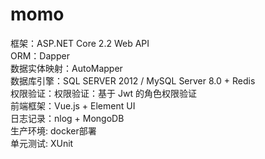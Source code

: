 # momo
框架：ASP.NET Core 2.2 Web API </br>
ORM：Dapper</br>
数据实体映射：AutoMapper</br>
数据库引擎：SQL SERVER 2012 / MySQL Server 8.0 + Redis</br>
权限验证：权限验证：基于 Jwt 的角色权限验证</br>
前端框架：Vue.js + Element UI</br>
日志记录：nlog + MongoDB</br>
生产环境:  docker部署</br>
单元测试: XUnit
